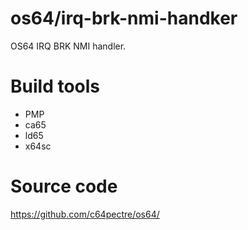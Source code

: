 # os64/irq-brk-nmi-handker
OS64 IRQ BRK NMI handler.

# Build tools
* PMP
* ca65
* ld65
* x64sc

# Source code
https://github.com/c64pectre/os64/
